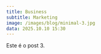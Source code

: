 ```yaml
---
title: Business
subtitle: Marketing
image: /images/blog/minimal-3.jpg
data: 2025.10.10 15:30
---
```

Este é o post 3.